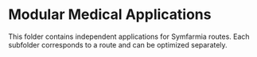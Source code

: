 # Modular Medical Applications

This folder contains independent applications for Symfarmia routes. Each subfolder corresponds to a route and can be optimized separately.
